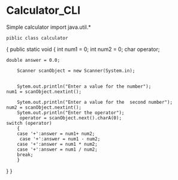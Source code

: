 # Calculator_CLI
Simple calculator
import java.util.*

    piblic class calculator
{
    public static void
        {
            int num1 = 0;
    int num2 = 0;
    char operator;

    double answer = 0.0;

        Scanner scanObject = new Scanner(System.in);


        Sytem.out.println("Enter a value for the number");
    num1 = scanObject.nextint();

        Sytem.out.println("Enter a value for the  second number");
    num2 = scanObject.nextint();
        Sytem.out.println("Enter the operator");
         operator = scanObject.next().charA(0);
    switch (operator)
        {
        case '+':answer = num1+ num2;
         case '+':answer = num1 - num2;                         
        case '+':answer = num1 * num2;
        case '+':answer = num1 / num2;
        break;
        }

}
}
